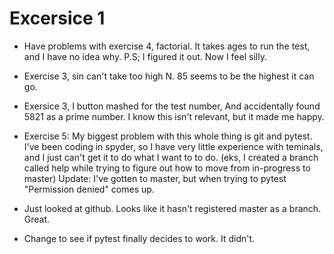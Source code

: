# Excersice 1
 
- Have problems with exercise 4, factorial.
	It takes ages to run the test, and I have 
	no idea why. 
	P.S; I figured it out. Now I feel silly. 

- Exercise 3, sin can't take too high N. 85 seems
	to be the highest it can go. 

- Exersice 3, I button mashed for the test number,
	And accidentally found 5821 as a prime
	number. I know this isn't relevant, but
	it made me happy. 

- Exercise 5: My biggest problem with this whole 
	thing is git and pytest. I've been coding
	in spyder, so I have very little experience
	with teminals, and I just can't get it to
	do what I want to to do. (eks, I created
	a branch called help while trying to 
	figure out how to move from in-progress
	to master)
	Update: I've gotten to master, but when 
	trying to pytest "Permission denied" comes 
	up.
- Just looked at github. Looks like it hasn't 
	registered master as a branch. Great. 
- Change to see if pytest finally decides to work. 
	It didn't.
